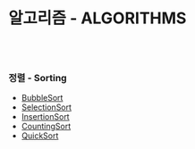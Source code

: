 # 알고리즘 - ALGORITHMS  
<br>            
<br>    
      
### 정렬 - Sorting
* [BubbleSort](https://github.com/ChanhoKim9848/ALG/blob/main/Sorting/BubbleSort/README.md)
* [SelectionSort](https://github.com/ChanhoKim9848/ALG/blob/main/Sorting/SelectionSort/README.md)
* [InsertionSort](https://github.com/ChanhoKim9848/ALG/blob/main/Sorting/InsertionSort/README.md)
* [CountingSort](https://github.com/ChanhoKim9848/ALG/blob/main/Sorting/CountingSort/README.md)
* [QuickSort](https://github.com/ChanhoKim9848/ALG/blob/main/Sorting/QuickSort/README.md)
  
  
  
